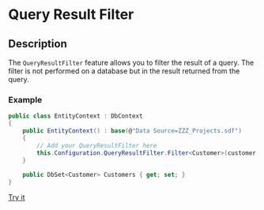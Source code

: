 # Query Result Filter

## Description

The `QueryResultFilter` feature allows you to filter the result of a query. The filter is not performed on a database but in the result returned from the query.

### Example

```csharp
public class EntityContext : DbContext
{
	public EntityContext() : base(@"Data Source=ZZZ_Projects.sdf")
	{
		// Add your QueryResultFilter here
		this.Configuration.QueryResultFilter.Filter<Customer>(customer => customer.IsActive);
	}
	
	public DbSet<Customer> Customers { get; set; }
}
```

[Try it](https://dotnetfiddle.net/39wJxN)
